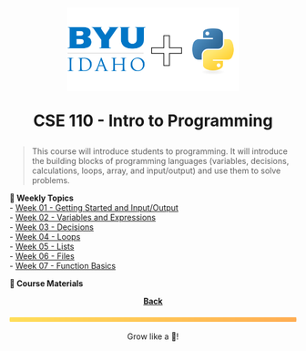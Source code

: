 <h1 align="center">
    <img 
        alt="BYU-Idaho"
        title="BYU-Idaho Logo" 
        src="./../cse-110/.github/assets/logo-py.svg" 
        width="60%"
    />

CSE 110 - Intro to Programming
</h1>

> This course will introduce students to programming. It will introduce the building blocks of programming languages (variables, decisions, calculations, loops, array, and input/output) and use them to solve problems.


<b> 📆 Weekly Topics</b><br>
    - [Week 01 - Getting Started and Input/Output](/web-and-computer-programming/cse-110/week-1/README.md) <br>
    - [Week 02 - Variables and Expressions](/web-and-computer-programming/cse-110/week-2/README.md) <br>
    - [Week 03 - Decisions](/web-and-computer-programming/cse-110/week-3/README.md)<br>
    - [Week 04 - Loops](/web-and-computer-programming/cse-110/week-4/README.md) <br>
    - [Week 05 - Lists](/web-and-computer-programming/cse-110/week-5/README.md) <br>
    - [Week 06 - Files](/web-and-computer-programming/cse-110/week-6/README.md) <br>
    - [Week 07 - Function Basics](/web-and-computer-programming/cse-110/week-7/README.md)</a><br>
</details>

<b><a src="https://byui-cse.github.io/cse110-course/"> 📖 Course Materials</a></b>

<div align="center">

<b>[Back](/web-and-computer-programming/README.md)</b>

</div>

<img src="./../../.github/assets/gradient-bar.svg" width="100%" height="8px"/>
<p align="center">Grow like a 🌳!</p>
